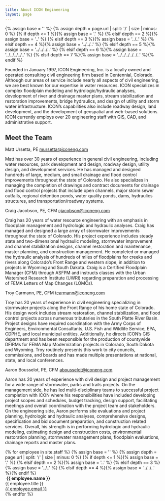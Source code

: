 ```yaml
---
title: About ICON Engineering
layout: page
---
```


{% assign base = '' %}
{% assign depth = page.url | split: '/' | size | minus: 0 %}
{% if    depth <= 1 %}{% assign base = '.' %}
{% elsif depth == 2 %}{% assign base = '..' %}
{% elsif depth == 3 %}{% assign base = '../..' %}
{% elsif depth == 4 %}{% assign base = '../../..' %}
{% elsif depth == 5 %}{% assign base = '../../../..' %}
{% elsif depth == 6 %}{% assign base = '../../../../..' %}
{% elsif depth == 7 %}{% assign base = '../../../../../..' %}{% endif %}

<!-- Content -->
Founded in January 1997, ICON Engineering, Inc. is a locally owned and operated
consulting civil engineering firm based in Centennial, Colorado. Although our
areas of service include nearly all aspects of civil engineering, we are best
known for our expertise in water resources. ICON specializes in complex
floodplain modeling and hydrologic/hydraulic analyses, development of river and
drainage master plans, stream stabilization and restoration improvements, bridge
hydraulics, and design of utility and storm water infrastructure. ICON’s
capabilities also include roadway design, land development, and the development
of geospatial and web-based solutions. ICON currently employs over 20
engineering staff with GIS, CAD, and administrative support.

## Meet the Team

<div class="box alt">
  <div class="row">
    <div class="9u">
      <div class="principal-contact">
        <span class="principal">Matt Ursetta, PE</span>
        <span class="small"><a href="mailto:mursetta@iconeng.com"><i class="fa fa-envelope"></i> mursetta@iconeng.com</a></span>
      </div>
      <p>
        Matt has over 30 years of experience in general civil engineering, including water resources, park development and design, roadway design, utility design, and development services. He has managed and designed hundreds of large, medium, and small drainage and flood control improvements throughout the state of Colorado. He also specializes in managing the completion of drawings and contract documents for drainage and flood control projects that include open channels, major storm sewer outfalls, regional detention ponds, water quality ponds, dams, hydraulics structures, and transportation/roadway systems.</p>
    </div>
    <div class="3u">
      <span class="image fit"><img src="//s3-us-west-2.amazonaws.com/iconeng/iconeng-img/staff/Matt.jpg" alt="" /></span>
    </div>
  </div>
</div>
<div class="box alt">
  <div class="row">
    <div class="9u">
      <div class="principal-contact">
        <span class="principal">Craig Jacobson, PE, CFM</span>
        <span class="small"><a href="mailto:cjacobson@iconeng.com"><i class="fa fa-envelope"></i> cjacobson@iconeng.com</a></span>
      </div>
      <p>Craig has 20 years of water resource engineering with an emphasis in floodplain management and hydrologic and hydraulic analyses. Craig has managed and designed a large array of stormwater improvements throughout the state of Colorado. His project experience includes steady state and two-dimensional hydraulic modeling, stormwater improvement and channel stabilization designs, channel restoration and maintenance, master planning, and construction management. He completed or managed the hydraulic analysis of hundreds of miles of floodplains for creeks and rivers along Colorado’s Front Range and western slope, in addition to projects in Wyoming and South Dakota. Craig is a Certified Floodplain Manager (CFM) through ASFPM and instructs classes with the Urban Watershed Research Institute (UWRI) regarding preparation and processing of FEMA Letters of Map Changes (LOMCs).</p>
    </div>
    <div class="3u">
      <span class="image fit"><img src="//s3-us-west-2.amazonaws.com/iconeng/iconeng-img/staff/Craig.jpg" alt="" /></span>
    </div>
  </div>
</div>
<div class="box alt">
  <div class="row">
    <div class="9u">
      <div class="principal-contact">
        <span class="principal">Troy Carmann, PE, CFM</span>
        <span class="small"><a href="mailto:tcarmann@iconeng.com"><i class="fa fa-envelope"></i> tcarmann@iconeng.com</a></span>
      </div>
      <p>Troy has 20 years of experience in civil engineering specializing in stormwater projects along the Front Range of his home state of Colorado. His design work includes stream restoration, channel stabilization, and flood control projects across numerous tributaries in the South Platte River Basin. Project designs have required coordination with the Army Corps of Engineers, Environmental Consultants, U.S. Fish and Wildlife Service, EPA, CDPHE, and local municipal entities. Additionally, he directs ICON’s GIS department and has been responsible for the production of countywide DFIRMs for FEMA Map Modernization projects in Colorado, South Dakota and Wyoming. Troy routinely presents this work to city councils, commissions, and boards and has made multiple presentations at national, state, and local conferences.</p>
    </div>
    <div class="3u">
      <span class="image fit"><img src="//s3-us-west-2.amazonaws.com/iconeng/iconeng-img/staff/Troy.jpg" alt="" /></span>
    </div>
  </div>
</div>
<div class="box alt">
  <div class="row">
    <div class="9u">
      <div class="principal-contact">
        <span class="principal">Aaron Bousselot, PE, CFM</span>
        <span class="small"><a href="mailto:abousselot@iconeng.com"><i class="fa fa-envelope"></i> abousselot@iconeng.com</a></span>
    </div>
    <p>Aaron has 20 years of experience with civil design and project management for a wide range of stormwater, parks and trails projects. On the management side, he has led multi-disciplinary teams to successful project completion with ICON where his responsibilities have included developing project scopes and schedules, budget tracking, design support, facilitating meetings and overall coordination with the project team and stakeholders. On the engineering side, Aaron performs site evaluations and project planning, hydrologic and hydraulic analyses, comprehensive designs, specification and bid document preparation, and construction related services. Overall, his strength is in performing hydrologic and hydraulic modeling, estimating design and construction costs, environmental restoration planning, stormwater management plans, floodplain evaluations, drainage reports and master plans.</p>
  </div>
  <div class="3u">    
    <span class="image fit"><img src="//s3-us-west-2.amazonaws.com/iconeng/iconeng-img/staff/Aaron.jpg" alt="" /></span>
  </div>
</div>



<div class="row staff">
{% for employee in site.staff %}
{% assign base = '' %}
{% assign depth = page.url | split: '/' | size | minus: 0 %}
{% if    depth <= 1 %}{% assign base = '.' %}
{% elsif depth == 2 %}{% assign base = '..' %}
{% elsif depth == 3 %}{% assign base = '../..' %}
{% elsif depth == 4 %}{% assign base = '../../..' %}{% endif %}

 <div class="3u 6u$(small) -3u(small) profile">
  <span class="image fit"><img src="//s3-us-west-2.amazonaws.com/iconeng/iconeng-img/staff/{{ employee.photo }}" alt="" /></span>
  <strong>{{ employee.name }}</strong><br/>
  <span>{{ employee.title }}</span><br/>
  <span class="small"><a href="mailto:{{ employee.email }}"><i class="fa fa-envelope"></i> {{ employee.email }}</a></span>
  </div>
{% endfor %}
</div>
